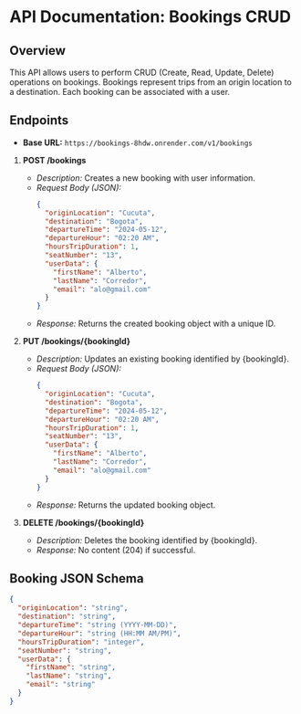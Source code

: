 # API Documentation: Bookings CRUD

## Overview
This API allows users to perform CRUD (Create, Read, Update, Delete) operations on bookings. Bookings represent trips from an origin location to a destination. Each booking can be associated with a user.

## Endpoints
- **Base URL:** `https://bookings-8hdw.onrender.com/v1/bookings`

1. **POST /bookings**
   - *Description:* Creates a new booking with user information.
   - *Request Body (JSON):*
     ```json
     {
       "originLocation": "Cucuta",
       "destination": "Bogota",
       "departureTime": "2024-05-12",
       "departureHour": "02:20 AM",
       "hoursTripDuration": 1,
       "seatNumber": "13",
       "userData": {
         "firstName": "Alberto",
         "lastName": "Corredor",
         "email": "alo@gmail.com"
       }
     }
     ```
   - *Response:* Returns the created booking object with a unique ID.

2. **PUT /bookings/{bookingId}**
   - *Description:* Updates an existing booking identified by {bookingId}.
   - *Request Body (JSON):*
     ```json
     {
       "originLocation": "Cucuta",
       "destination": "Bogota",
       "departureTime": "2024-05-12",
       "departureHour": "02:20 AM",
       "hoursTripDuration": 1,
       "seatNumber": "13",
       "userData": {
         "firstName": "Alberto",
         "lastName": "Corredor",
         "email": "alo@gmail.com"
       }
     }
     ```
   - *Response:* Returns the updated booking object.

3. **DELETE /bookings/{bookingId}**
   - *Description:* Deletes the booking identified by {bookingId}.
   - *Response:* No content (204) if successful.

## Booking JSON Schema
```json
{
  "originLocation": "string",
  "destination": "string",
  "departureTime": "string (YYYY-MM-DD)",
  "departureHour": "string (HH:MM AM/PM)",
  "hoursTripDuration": "integer",
  "seatNumber": "string",
  "userData": {
    "firstName": "string",
    "lastName": "string",
    "email": "string"
  }
}
